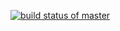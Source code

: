 [![build status of master](https://travis-ci.org/bsalgado98/SSW-567.svg?branch=master)](https://travis-ci.org/bsalgado98/SSW-567)
